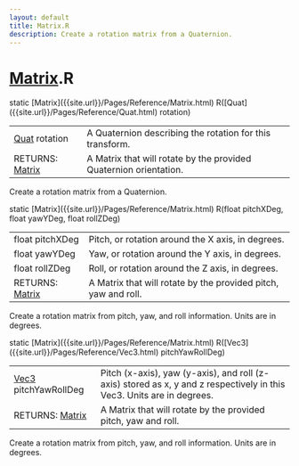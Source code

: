 ```yaml
---
layout: default
title: Matrix.R
description: Create a rotation matrix from a Quaternion.
---
```

# [Matrix]({{site.url}}/Pages/Reference/Matrix.html).R

<div class='signature' markdown='1'>
static [Matrix]({{site.url}}/Pages/Reference/Matrix.html) R([Quat]({{site.url}}/Pages/Reference/Quat.html) rotation)
</div>

|  |  |
|--|--|
|[Quat]({{site.url}}/Pages/Reference/Quat.html) rotation|A Quaternion describing the rotation for              this transform.|
|RETURNS: [Matrix]({{site.url}}/Pages/Reference/Matrix.html)|A Matrix that will rotate by the provided Quaternion orientation.|

Create a rotation matrix from a Quaternion.
<div class='signature' markdown='1'>
static [Matrix]({{site.url}}/Pages/Reference/Matrix.html) R(float pitchXDeg, float yawYDeg, float rollZDeg)
</div>

|  |  |
|--|--|
|float pitchXDeg|Pitch, or rotation around the X axis, in             degrees.|
|float yawYDeg|Yaw, or rotation around the Y axis, in              degrees.|
|float rollZDeg|Roll, or rotation around the Z axis, in             degrees.|
|RETURNS: [Matrix]({{site.url}}/Pages/Reference/Matrix.html)|A Matrix that will rotate by the provided pitch, yaw and roll.|

Create a rotation matrix from pitch, yaw, and roll
information. Units are in degrees.
<div class='signature' markdown='1'>
static [Matrix]({{site.url}}/Pages/Reference/Matrix.html) R([Vec3]({{site.url}}/Pages/Reference/Vec3.html) pitchYawRollDeg)
</div>

|  |  |
|--|--|
|[Vec3]({{site.url}}/Pages/Reference/Vec3.html) pitchYawRollDeg|Pitch (x-axis), yaw (y-axis), and              roll (z-axis) stored as x, y and z respectively in this Vec3.             Units are in degrees.|
|RETURNS: [Matrix]({{site.url}}/Pages/Reference/Matrix.html)|A Matrix that will rotate by the provided pitch, yaw and roll.|

Create a rotation matrix from pitch, yaw, and roll
information. Units are in degrees.




